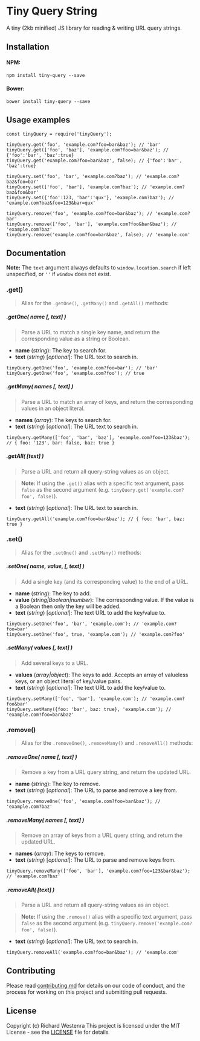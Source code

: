# Tiny Query String

A tiny (2kb minified) JS library for reading & writing URL query strings.

## Installation

#### NPM:
```
npm install tiny-query --save
```

#### Bower:
```
bower install tiny-query --save
```

## Usage examples
```
const tinyQuery = require('tinyQuery');

tinyQuery.get('foo', 'example.com?foo=bar&baz'); // 'bar'
tinyQuery.get(['foo', 'baz'], 'example.com?foo=bar&baz'); // {'foo':'bar', 'baz':true}
tinyQuery.get('example.com?foo=bar&baz', false); // {'foo':'bar', 'baz':true}

tinyQuery.set('foo', 'bar', 'example.com?baz'); // 'example.com?baz&foo=bar'
tinyQuery.set(['foo', 'bar'], 'example.com?baz'); // 'example.com?baz&foo&bar'
tinyQuery.set({'foo':123, 'bar':'qux'}, 'example.com?baz'); // 'example.com?baz&foo=123&bar=qux'

tinyQuery.remove('foo', 'example.com?foo=bar&baz'); // 'example.com?bar'
tinyQuery.remove(['foo', 'bar'], 'example.com?foo&bar&baz'); // 'example.com?baz'
tinyQuery.remove('example.com?foo=bar&baz', false); // 'example.com'
```

## Documentation

**Note:** The `text` argument always defaults to `window.location.search` if left unspecified, or `''` if `window` does not exist.

### .get()
> Alias for the `.getOne()`, `.getMany()` and `.getAll()` methods:

##### .getOne( name [, text] )
> Parse a URL to match a single key name, and return the corresponding value as a string or Boolean.

- **name** (_string_): The key to search for.
- **text** (_string_) [_optional_]: The URL text to search in.
```
tinyQuery.getOne('foo', 'example.com?foo=bar'); // 'bar'
tinyQuery.getOne('foo', 'example.com?foo'); // true
```

##### .getMany( names [, text] )
> Parse a URL to match an array of keys, and return the corresponding values in an object literal.

- **names** (_array_): The keys to search for.
- **text** (_string_) [_optional_]: The URL text to search in.
```
tinyQuery.getMany(['foo', 'bar', 'baz'], 'example.com?foo=123&baz'); // { foo: '123', bar: false, baz: true }
```

##### .getAll( [text] )
> Parse a URL and return all query-string values as an object.

> **Note:** If using the `.get()` alias with a specific text argument, pass `false` as the second argument (e.g. `tinyQuery.get('example.com?foo', false)`).

- **text** (_string_) [_optional_]: The URL text to search in.
```
tinyQuery.getAll('example.com?foo=bar&baz'); // { foo: 'bar', baz: true }
```

### .set()
> Alias for the `.setOne()` and `.setMany()` methods:

##### .setOne( name, value, [, text] )
> Add a single key (and its corresponding value) to the end of a URL.

- **name** (_string_): The key to add.
- **value** (_string|Boolean|number_): The corresponding value. If the value is a Boolean then only the key will be added.
- **text** (_string_) [_optional_]: The text URL to add the key/value to.
```
tinyQuery.setOne('foo', 'bar', 'example.com'); // 'example.com?foo=bar'
tinyQuery.setOne('foo', true, 'example.com'); // 'example.com?foo'
```

##### .setMany( values [, text] )
> Add several keys to a URL.

- **values** (_array|object_): The keys to add. Accepts an array of valueless keys, or an object literal of key/value pairs.
- **text** (_string_) [_optional_]: The text URL to add the key/value to.
```
tinyQuery.setMany(['foo', 'bar'], 'example.com'); // 'example.com?foo&bar'
tinyQuery.setMany({foo: 'bar', baz: true}, 'example.com'); // 'example.com?foo=bar&baz'
```

### .remove()
> Alias for the `.removeOne()`, `.removeMany()` and `.removeAll()` methods:


##### .removeOne( name [, text] )
> Remove a key from a URL query string, and return the updated URL.

- **name** (_string_): The key to remove.
- **text** (_string_) [_optional_]: The URL to parse and remove a key from.
```
tinyQuery.removeOne('foo', 'example.com?foo=bar&baz'); // 'example.com?baz'
```

##### .removeMany( names [, text] )
> Remove an array of keys from a URL query string, and return the updated URL.

- **names** (_array_): The keys to remove.
- **text** (_string_) [_optional_]: The URL to parse and remove keys from.
```
tinyQuery.removeMany(['foo', 'bar'], 'example.com?foo=123&bar&baz'); // 'example.com?baz'
```

##### .removeAll( [text] )
> Parse a URL and return all query-string values as an object.

> **Note:** If using the `.remove()` alias with a specific text argument, pass `false` as the second argument (e.g. `tinyQuery.remove('example.com?foo', false)`).

- **text** (_string_) [_optional_]: The URL text to search in.
```
tinyQuery.removeAll('example.com?foo=bar&baz'); // 'example.com'
```


## Contributing

Please read [contributing.md](contributing.md) for details on our code of conduct, and the process for working on this project and submitting pull requests.


## License

Copyright (c) Richard Westenra
This project is licensed under the MIT License - see the [LICENSE](LICENSE) file for details